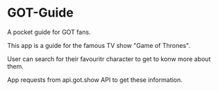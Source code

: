 # GOT-Guide
A pocket guide for GOT fans.

This app is a guide for the famous TV show "Game of Thrones".

User can search for their favouritr character to get to konw more about them.

App requests from api.got.show API to get these information.
